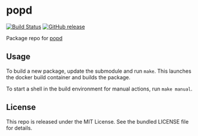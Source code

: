 popd
==========

[![Build Status](https://img.shields.io/circleci/project/amylum/popd/master.svg)](https://circleci.com/gh/amylum/popd)
[![GitHub release](https://img.shields.io/github/release/amylum/popd.svg)](https://github.com/amylum/popd/releases)

Package repo for [popd](http://rpm5.org/news.php)

## Usage

To build a new package, update the submodule and run `make`. This launches the docker build container and builds the package.

To start a shell in the build environment for manual actions, run `make manual`.

## License

This repo is released under the MIT License. See the bundled LICENSE file for details.


